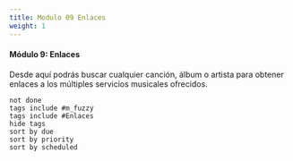 ```yaml
---
title: Modulo 09 Enlaces
weight: 1
---
```


#### Módulo 9: Enlaces

Desde aquí podrás buscar cualquier canción, álbum o artista para obtener enlaces a los múltiples servicios musicales ofrecidos. 

```tasks
not done
tags include #m_fuzzy
tags include #Enlaces
hide tags
sort by due
sort by priority
sort by scheduled
```